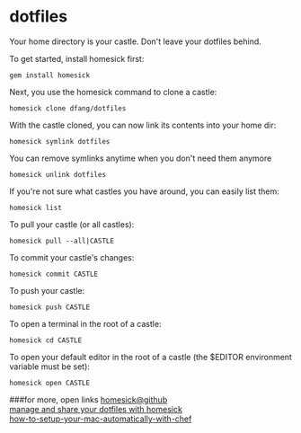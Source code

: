 # dotfiles

Your home directory is your castle. Don't leave your dotfiles behind.


To get started, install homesick first:

`gem install homesick`

Next, you use the homesick command to clone a castle:

`homesick clone dfang/dotfiles`

With the castle cloned, you can now link its contents into your home dir:

`homesick symlink dotfiles`

You can remove symlinks anytime when you don't need them anymore

`homesick unlink dotfiles`

If you're not sure what castles you have around, you can easily list them:

`homesick list`

To pull your castle (or all castles):

`homesick pull --all|CASTLE`

To commit your castle's changes:

`homesick commit CASTLE`

To push your castle:

`homesick push CASTLE`

To open a terminal in the root of a castle:

`homesick cd CASTLE`

To open your default editor in the root of a castle (the $EDITOR environment variable must be set):

`homesick open CASTLE`

###for more, open links
[homesick@github](https://github.com/technicalpickles/homesick)  
[manage and share your dotfiles with homesick](https://mug.im/manage-and-share-your-dotfiles-with-homesick/)  
[how-to-setup-your-mac-automatically-with-chef](https://mug.im/how-to-setup-your-mac-automatically-with-chef/)
